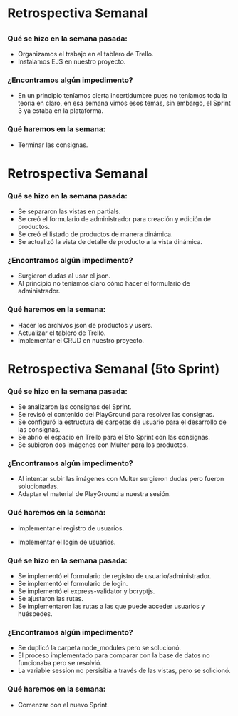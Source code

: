 # Retrospectiva Semanal

## 

### Qué se hizo en la semana pasada:

 - Organizamos el trabajo en el tablero de Trello.
 - Instalamos EJS en nuestro proyecto.

### ¿Encontramos algún impedimento?

 - En un principio teníamos cierta incertidumbre pues no teníamos toda la teoría en claro, en esa semana vimos esos temas, sin embargo, el Sprint 3 ya estaba en la plataforma.

### Qué haremos en la semana:

 - Terminar las consignas.



# Retrospectiva Semanal

### Qué se hizo en la semana pasada:

 - Se separaron las vistas en partials.
 - Se creó el formulario de administrador para creación y edición de productos.
 - Se creó el listado de productos de manera dinámica.
 - Se actualizó la vista de detalle de producto a la vista dinámica.

### ¿Encontramos algún impedimento?

 - Surgieron dudas al usar el json.
 - Al principio no teníamos claro cómo hacer el formulario de administrador.

### Qué haremos en la semana:

 - Hacer los archivos json de productos y users.
 - Actualizar el tablero de Trello.
 - Implementar el CRUD en nuestro proyecto.



# Retrospectiva Semanal (5to Sprint)

### Qué se hizo en la semana pasada:

 - Se analizaron las consignas del Sprint.
 - Se revisó el contenido del PlayGround para resolver las consignas.
 - Se configuró la estructura de carpetas de usuario para el desarrollo de las consignas.
 - Se abrió el espacio en Trello para el 5to Sprint con las consignas.
 - Se subieron dos imágenes con Multer para los productos.

### ¿Encontramos algún impedimento?

 - Al intentar subir las imágenes con Multer surgieron dudas pero fueron solucionadas.
 - Adaptar el material de PlayGround a nuestra sesión.

### Qué haremos en la semana:

 - Implementar el registro de usuarios.

 - Implementar el login de usuarios.

### Qué se hizo en la semana pasada:

 - Se implementó el formulario de registro de usuario/administrador.
 - Se implementó el formulario de login.
 - Se implementó el express-validator y bcryptjs.
 - Se ajustaron las rutas.
 - Se implementaron las rutas a las que puede acceder usuarios y huéspedes.

### ¿Encontramos algún impedimento?

 - Se duplicó la carpeta node_modules pero se solucionó.
 - El proceso implementado para comparar con la base de datos no funcionaba pero se resolvió.
 - La variable session no persisitía a través de las vistas, pero se solicionó.

### Qué haremos en la semana:

 - Comenzar con el nuevo Sprint.

   
   
   
   
   









